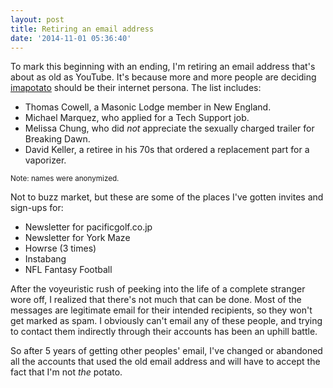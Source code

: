 ```yaml
---
layout: post
title: Retiring an email address
date: '2014-11-01 05:36:40'
---
```


To mark this beginning with an ending, I'm retiring an email address that's about as old as YouTube. It's because more and more people are deciding [imapotato](https://www.youtube.com/watch?v=K_1UoKpZid8) should be their internet persona. The list includes:

- Thomas Cowell, a Masonic Lodge member in New England.
- Michael Marquez, who applied for a Tech Support job.
- Melissa Chung, who did *not* appreciate the sexually charged trailer for Breaking Dawn.
- David Keller, a retiree in his 70s that ordered a replacement part for a vaporizer.

<small>Note: names were anonymized.</small>

Not to buzz market, but these are some of the places I've gotten invites and sign-ups for:

* Newsletter for pacificgolf.co.jp
* Newsletter for York Maze
* Howrse (3 times)
* Instabang
* NFL Fantasy Football

After the voyeuristic rush of peeking into the life of a complete stranger wore off, I realized that there's not much that can be done. Most of the messages are legitimate email for their intended recipients, so they won't get marked as spam. I obviously can't email any of these people, and trying to contact them indirectly through their accounts has been an uphill battle.

So after 5 years of getting other peoples' email, I've changed or abandoned all the accounts that used the old email address and will have to accept the fact that I'm not *the* potato.